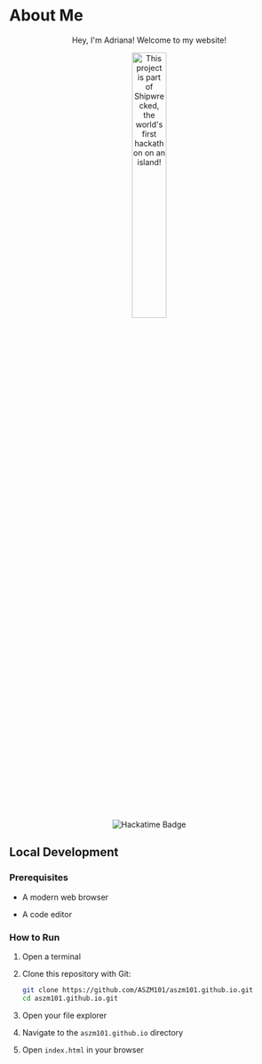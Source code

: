 # About Me

<div align="center">
    <p>Hey, I'm Adriana! Welcome to my website!</p>
    <a href="https://shipwrecked.hackclub.com/?r=163" target="_blank">
        <img src="https://hc-cdn.hel1.your-objectstorage.com/s/v3/739361f1d440b17fc9e2f74e49fc185d86cbec14_badge.png" alt="This project is part of Shipwrecked, the world's first hackathon on an island!" style="width: 35%;">
    </a>
    <br><br>
    <img src="https://hackatime-badge.hackclub.com/U07DMCJTB8Q/aszm101" alt="Hackatime Badge">
</div>

## Local Development

### Prerequisites

- A modern web browser

- A code editor

### How to Run

1. Open a terminal

2. Clone this repository with Git:

    ```bash
    git clone https://github.com/ASZM101/aszm101.github.io.git
    cd aszm101.github.io.git
    ```

3. Open your file explorer

4. Navigate to the `aszm101.github.io` directory

5. Open `index.html` in your browser